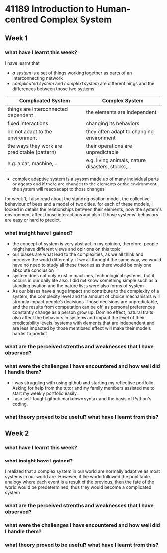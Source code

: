 # 41189 Introduction to Human-centred Complex System
## Week 1
### **what have I learnt this week?**
I have learnt that 

- *a system* is a set of things working together as parts of an interconnecting network
- *complicated system* and *complext system* are different hings and the differences between those two systems

**Complicated System** | **Complex System**
-------------------- | --------------
things are interconnected dependent | the elements are independent
fixed interactions | changing its behaviors
do not adapt to the environment | they often adapt to changing environment
the ways they work are predictable (pattern) | their operations are unpredictable
e.g. a car, machine,... | e.g. living animals, nature disasters, stocks,...

- complex adaptive system is a system made up of many individual parts or agents and if there are changes to the elements or the environment, the system will react/adapt to those changes

for week 1, I also read about the standing ovation model, the collective behaviour of bees and a model of two cities. for each of these models, I looked in details the relationships between their elements, how the system's environment affect those interactions and also if those systems' behaviors are easy or hard to predict. 


 
### **what insight have I gained?**
- the concept of system is very abstract in my opinion, therefore, people might have different views and opinions on this topic
- our biases are what lead to the complexities, as we all think and perceive the world differently. if we all throught the same way, we would have no need to study all these theories as there would be only one absolute conclusion
- system does not only exist in machines, technological systems, but it occurs in our daily life also. I did not know something simple such as a standing ovation and the nature lives were also forms of system  
-  As our biases have a huge impact and contribute to the complexity of a system, the complexity level and the amount of choice mechanisms will strongly impact people’s decisions. Those decisions are unpredictable, and the results from computation can be off, as personal preferences constantly change as a person grow up. Domino effect, natural traits also affect the behaviors in systems and impact the level of their predictability levels. systems with elements that are independent and are less impacted by those mentioned effect will make their models harder to predict

### **what are the perceived strenths and weaknesses that I have observed?**
### **what were the challenges I have encountered and how well did I handle them?**

- i was struggling with using github and starting my reflective portfolio. Asking for help from the tutor and my family members assisted me to start my weekly portfolio easily. 
- I aso self-taught github markdown syntax and the basis of Python's coding. 
### **what theory proved to be useful? what have I learnt from this?**


## Week 2
### **what have I learnt this week?**
### **what insight have I gained?**
I realized that a complex system in our world are normally adaptive as most systems in our world are. However, if the world followed the pool table analogy where each event is a result of the previous, then the fate of the world would be predetermined, thus they would become a complicated system

### **what are the perceived strenths and weaknesses that I have observed?**
### **what were the challenges I have encountered and how well did I handle them?**
### **what theory proved to be useful? what have I learnt from this?**
